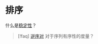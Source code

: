 # 排序

什么是[稳定性](files/slides/Tsinghua-DSA-2024Fall-chapter/02.Vector.pdf#page=77)？


> [!faq] [逆序对](files/slides/Tsinghua-DSA-2024Fall-chapter/03.List.pdf#page=56)
> 对于序列有序性的度量？
